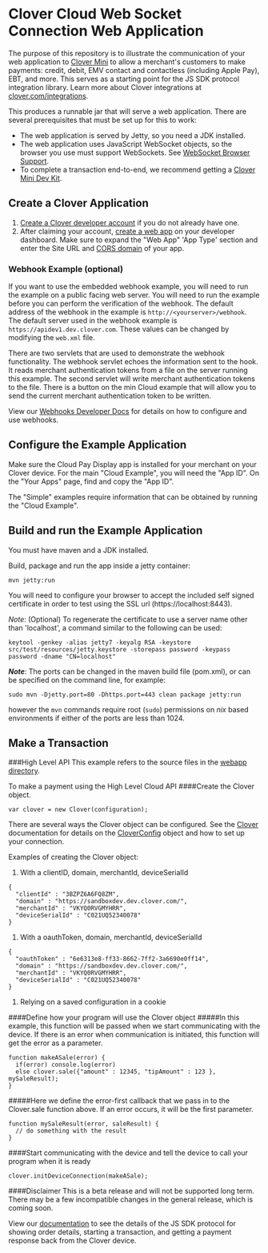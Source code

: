 Clover Cloud Web Socket Connection Web Application
====================================================
The purpose of this repository is to illustrate the communication of your web application to [Clover Mini](https://www.clover.com/pos-hardware/mini) to allow a merchant's customers to make payments: credit, debit, EMV contact and contactless (including Apple Pay), EBT, and more. This serves as a starting point for the JS SDK protocol integration library. Learn more about Clover integrations at [clover.com/integrations](https://www.clover.com/integrations).

This produces a runnable jar that will serve a web application. There are several prerequisites that must be set up for this to work:
- The web application is served by Jetty, so you need a JDK installed.
- The web application uses JavaScript WebSocket objects, so the browser you use must support WebSockets. See [WebSocket Browser Support](http://caniuse.com/#feat=websockets).
- To complete a transaction end-to-end, we recommend getting a [Clover Mini Dev Kit](http://cloverdevkit.com/collections/devkits/products/clover-mini-dev-kit).

## Create a Clover Application

1.  [Create a Clover developer account](https://docs.clover.com/build/#first-create-your-developer-account) if you do not already have one.
7.  After claiming your account, [create a web app](https://docs.clover.com/build/web-apps/#step-1-create-your-clover-web-app) on your developer dashboard. Make sure to expand the "Web App" 'App Type' section and enter the Site URL and [CORS domain](https://docs.clover.com/build/web-apps/cors/) of your app.

### Webhook Example (optional)
If you want to use the embedded webhook example, you will need to run the example on a public facing web server.  You 
will need to run the example before you can perform the verification of the webhook. The default address of the webhook
in the example is ```http://<yourserver>/webhook```.  The default server used in the webhook example is
`https://apidev1.dev.clover.com`.  These values can be changed by modifying the `web.xml` file.  

There are two servlets that are used to demonstrate the webhook functionality.  The webhook servlet echoes the 
information sent to the hook.  It reads merchant authentication tokens from a file on the server running this example.
The second servlet will write merchant authentication tokens to the file.  There is a button on the min Cloud example 
that will allow you to send the current merchant authentication token to be written.

View our [Webhooks Developer Docs](https://docs.clover.com/build/web-apps/webhooks/) for details on how to configure and use webhooks.
    
## Configure the Example Application    
    
Make sure the Cloud Pay Display app is installed for your merchant on your Clover device.
For the main "Cloud Example", you will need the "App ID".  On the "Your Apps" page, find and copy the "App ID".

The "Simple" examples require information that can be obtained by running the "Cloud Example".             
    
## Build and run the Example Application
    
You must have maven and a JDK installed.

Build, package and run the app inside a jetty container:
```
mvn jetty:run
```

You will need to configure your browser to accept the included self signed certificate in order to test using the SSL 
url (https://localhost:8443).

_*Note*_:  (Optional) To regenerate the certificate to use a server name other than 'localhost', a command similar to
the following can be used:
```
keytool -genkey -alias jetty7 -keyalg RSA -keystore src/test/resources/jetty.keystore -storepass password -keypass password -dname "CN=localhost"
```
__*Note*__: The ports can be changed in the maven build file (pom.xml), or can be specified on the command line, for example:
```
sudo mvn -Djetty.port=80 -Dhttps.port=443 clean package jetty:run
```
however the `mvn` commands require root (`sudo`) permissions on *nix* based environments if either of the ports are less than 1024.

## Make a Transaction

###High Level API
This example refers to the source files in the [webapp directory](https://github.com/clover/remote-pay-cloud/blob/master/src/main/webapp).

To make a payment using the High Level Cloud API
####Create the Clover object.
```
var clover = new Clover(configuration);
```

There are several ways the Clover object can be configured. See the [Clover](https://rawgit.com/clover/remote-pay-cloud/master/src/main/webapp/docs/Clover.html)
documentation for details on the [CloverConfig](https://rawgit.com/clover/remote-pay-cloud/master/src/main/webapp/docs/global.html#CloverConfig)
object and how to set up your connection.

Examples of creating the Clover object:

1. With a clientID, domain, merchantId, deviceSerialId
```
{
  "clientId" : "3BZPZ6A6FQ8ZM",
  "domain" : "https://sandboxdev.dev.clover.com/",
  "merchantId" : "VKYQ0RVGMYHRR",
  "deviceSerialId" : "C021UQ52340078"
}
```
1. With a oauthToken, domain, merchantId, deviceSerialId
```
{
  "oauthToken" : "6e6313e8-ff33-8662-7ff2-3a6690e0ff14",
  "domain" : "https://sandboxdev.dev.clover.com/",
  "merchantId" : "VKYQ0RVGMYHRR",
  "deviceSerialId" : "C021UQ52340078"
}
```
1. Relying on a saved configuration in a cookie

####Define how your program will use the Clover object
#####In this example, this function will be passed when we start communicating with the device.  If there is an error when communication is initiated, this function will get the error as a parameter.
```
function makeASale(error) {
  if(error) console.log(error)
  else clover.sale({"amount" : 12345, "tipAmount" : 123 }, mySaleResult);
}
```

#####Here we define the error-first callback that we pass in to the Clover.sale function above.  If an error occurs, it will be the first parameter.
```
function mySaleResult(error, saleResult) {
  // do something with the result
}
```

####Start communicating with the device and tell the device to call your program when it is ready
```
clover.initDeviceConnection(makeASale);
```
####Disclaimer
This is a beta release and will not be supported long term. There may be a few incompatible changes in the general release, which is coming soon. 

View our [documentation](https://rawgit.com/clover/remote-pay-cloud/master/src/main/webapp/docs/index.html) to see the 
details of the JS SDK protocol for showing order details, starting a transaction, and getting a payment response back 
from the Clover device.
